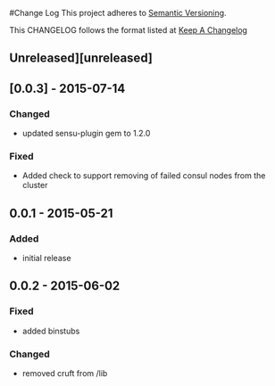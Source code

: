 #Change Log
This project adheres to [Semantic Versioning](http://semver.org/).

This CHANGELOG follows the format listed at [Keep A Changelog](http://keepachangelog.com/)

## Unreleased][unreleased]

## [0.0.3] - 2015-07-14
### Changed
- updated sensu-plugin gem to 1.2.0

### Fixed
- Added check to support removing of failed consul nodes from the cluster

## 0.0.1 - 2015-05-21

### Added
- initial release

## 0.0.2 - 2015-06-02

### Fixed
- added binstubs

### Changed
- removed cruft from /lib